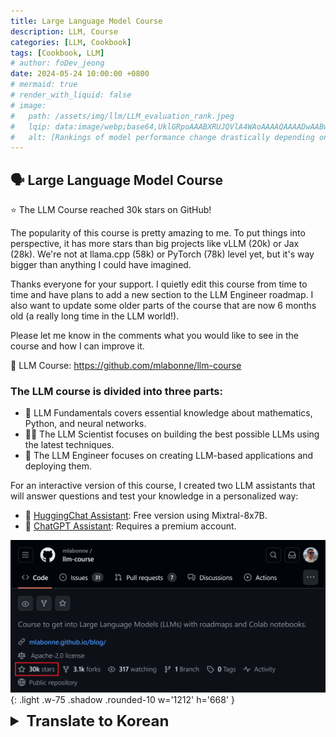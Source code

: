 ```yaml
---
title: Large Language Model Course
description: LLM, Course
categories: [LLM, Cookbook]
tags: [Cookbook, LLM]
# author: foDev_jeong
date: 2024-05-24 10:00:00 +0800
# mermaid: true
# render_with_liquid: false
# image:
#   path: /assets/img/llm/LLM_evaluation_rank.jpeg
#   lqip: data:image/webp;base64,UklGRpoAAABXRUJQVlA4WAoAAAAQAAAADwAABwAAQUxQSDIAAAARL0AmbZurmr57yyIiqE8oiG0bejIYEQTgqiDA9vqnsUSI6H+oAERp2HZ65qP/VIAWAFZQOCBCAAAA8AEAnQEqEAAIAAVAfCWkAALp8sF8rgRgAP7o9FDvMCkMde9PK7euH5M1m6VWoDXf2FkP3BqV0ZYbO6NA/VFIAAAA
#   alt: [Rankings of model performance change drastically depending on which LLM is used as the judge on KILT-NQ]
---
```



## 🗣️ Large Language Model Course

⭐ The LLM Course reached 30k stars on GitHub!

The popularity of this course is pretty amazing to me. To put things into perspective, it has more stars than big projects like vLLM (20k) or Jax (28k). We're not at llama.cpp (58k) or PyTorch (78k) level yet, but it's way bigger than anything I could have imagined.

Thanks everyone for your support. I quietly edit this course from time to time and have plans to add a new section to the LLM Engineer roadmap. I also want to update some older parts of the course that are now 6 months old (a really long time in the LLM world!).

Please let me know in the comments what you would like to see in the course and how I can improve it.

📝 LLM Course: <https://github.com/mlabonne/llm-course>

### The LLM course is divided into three parts:

- 🧩 LLM Fundamentals covers essential knowledge about mathematics, Python, and neural networks.
- 🧑‍🔬 The LLM Scientist focuses on building the best possible LLMs using the latest techniques.
- 👷 The LLM Engineer focuses on creating LLM-based applications and deploying them.
  

For an interactive version of this course, I created two LLM assistants that will answer questions and test your knowledge in a personalized way:
- 🤗 [HuggingChat Assistant](https://huggingface.co/chat/): Free version using Mixtral-8x7B.
- 🤖 [ChatGPT Assistant](https://chatgpt.com/g/g-yviLuLqvI-llm-course?oai-dm=1): Requires a premium account.

![ LLM Course ](/assets/img/llm/LLM_course.jpeg){: .light .w-75 .shadow .rounded-10 w='1212' h='668' }

<details markdown="1">
<summary style= "font-size:24px; line-height:24px; font-weight:bold; cursor:pointer;" > Translate to Korean </summary>

* * * 

## 🗣️ 허깅 페이스와 마이크로 소프트의 협력 강화

⭐ LLM 코스는 GitHub에서 별 30개를 받았습니다!

이 코스의 인기는 저에게 꽤 놀랍습니다. 원근법으로 말하자면, vLLM(20k) 또는 Jax(28k)와 같은 대형 프로젝트보다 더 많은 별이 있습니다. 아직 llama.cpp(58k)나 PyTorch(78k) 수준은 아니지만, 제가 상상했던 것보다 훨씬 큽니다.

여러분의 성원에 감사드립니다. 저는 때때로 이 강좌를 조용히 편집하고 있으며, LLM 엔지니어 로드맵에 새로운 섹션을 추가할 계획을 가지고 있습니다. 또한 이제 6개월이 된 과정의 일부 오래된 부분을 업데이트하고 싶습니다(LLM 세계에서는 정말 오랜 시간입니다!).

코스에서 보고 싶은 것과 개선할 수 있는 방법을 댓글로 알려주세요.

📝 LLM 과정: <https://github.com/mlabonne/llm-course>

### LLM 코스는 세 부분으로 나뉩니다:

- 🧩 LLM 기초는 수학, 파이썬, 신경망에 관한 필수 지식을 다룹니다.
- 🧑‍🔬 LLM 과학자는 최신 기술을 사용하여 최고의 LLM을 구축하는 데 중점을 둡니다.
- 👷 LLM 엔지니어는 LLM 기반 응용 프로그램을 만들고 배포하는 데 중점을 둡니다.

이 코스의 인터랙티브 버전을 위해, 질문에 답하고 개인 맞춤형으로 지식을 테스트할 두 명의 LLM 어시스턴트를 만들었습니다:

- 🤗 [HuggingChat Assistant](https://huggingface.co/chat/): Mixtral-8x7B를 사용하는 무료 버전.
- 🤖 [ChatGPT Assistant](https://chatgpt.com/g/g-yviLuLqvI-llm-course?oai-dm=1): 프리미엄 계정이 필요합니다.

</details>